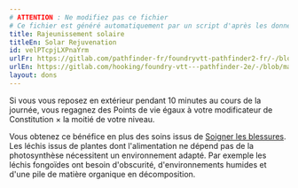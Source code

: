 ```yaml
---
# ATTENTION : Ne modifiez pas ce fichier
# Ce fichier est généré automatiquement par un script d'après les données du module Foundry VTT officiel et de sa traduction
title: Rajeunissement solaire
titleEn: Solar Rejuvenation
id: velPTcpjLXPnaYrm
urlFr: https://gitlab.com/pathfinder-fr/foundryvtt-pathfinder2-fr/-/blob/master/data/feats/velPTcpjLXPnaYrm.htm
urlEn: https://gitlab.com/hooking/foundry-vtt---pathfinder-2e/-/blob/master/packs/data/feats.db/solar-rejuvenation.json
layout: dons
---
```

Si vous vous reposez en extérieur pendant 10 minutes au cours de la journée, vous regagnez des Points de vie égaux à votre modificateur de Constitution × la moitié de votre niveau.

Vous obtenez ce bénéfice en plus des soins issus de [Soigner les blessures](../actions/soigner-les-blessures.md). Les léchis issus de plantes dont l'alimentation ne dépend pas de la photosynthèse nécessitent un environnement adapté. Par exemple les léchis fongoïdes ont besoin d'obscurité, d'environnements humides et d'une pile de matière organique en décomposition.
